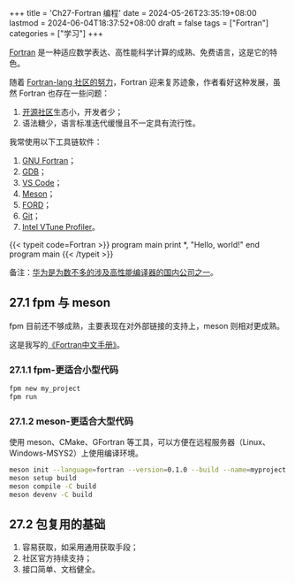 +++
title = 'Ch27-Fortran 编程'
date = 2024-05-26T23:35:19+08:00
lastmod = 2024-06-04T18:37:52+08:00
draft = false
tags = ["Fortran"]
categories = ["学习"]
+++

[Fortran][1] 是一种适应数学表达、高性能科学计算的成熟、免费语言，这是它的特色。

随着 [Fortran-lang 社区的努力][2]，Fortran 迎来复苏迹象，作者看好这种发展，虽然 Fortran 也存在一些问题：

1. [开源社区][3]生态小，开发者少；
2. 语法糖少，语言标准迭代缓慢且不一定具有流行性。

[1]: https://fortran-lang.org/zh_CN/learn/quickstart/
[2]: https://fortran-lang.discourse.group/t/fortran-returns-to-top-20-tiobe-index/1069/203?u=zoziha
[3]: https://github.com/fortran-lang

我常使用以下工具链软件：

1. [GNU Fortran](https://gcc.gnu.org/fortran/)；
2. [GDB](https://www.gnu.org/software/gdb/)；
3. [VS Code](https://code.visualstudio.com/)；
4. [Meson](https://mesonbuild.com/)；
5. [FORD](https://github.com/Fortran-FOSS-Programmers/ford)；
6. [Git](https://git-scm.com/)；
7. [Intel VTune Profiler](https://software.intel.com/content/www/us/en/develop/tools/vtune-profiler.html)。

{{< typeit code=Fortran >}}
program main
    print *, "Hello, world!"
end program main
{{< /typeit >}}

备注：[华为是为数不多的涉及高性能编译器的国内公司之一][3]。

[3]: https://support.huawei.com/enterprise/zh/doc/EDOC1100283328/8de2b49a

## 27.1 fpm 与 meson

fpm 目前还不够成熟，主要表现在对外部链接的支持上，meson 则相对更成熟。

这是我写的[《Fortran中文手册》](https://gitee.com/ship-motions/ModernFortranInAction)。

### 27.1.1 fpm-更适合小型代码

```sh
fpm new my_project
fpm run
```

### 27.1.2 meson-更适合大型代码

使用 meson、CMake、GFortran 等工具，可以方便在远程服务器（Linux、Windows-MSYS2）上使用编译环境。

```sh
meson init --language=fortran --version=0.1.0 --build --name=myproject
meson setup build
meson compile -C build
meson devenv -C build
```

## 27.2 包复用的基础

1. 容易获取，如采用通用获取手段；
2. 社区官方持续支持；
3. 接口简单、文档健全。
